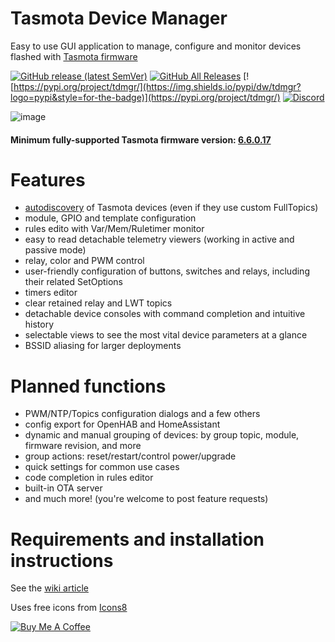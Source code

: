 # Tasmota Device Manager
Easy to use GUI application to manage, configure and monitor devices flashed with [Tasmota firmware](https://github.com/arendst/Tasmota)

[![GitHub release (latest SemVer)](https://img.shields.io/github/v/release/jziolkowski/tdm?style=for-the-badge)](https://github.com/jziolkowski/tdm/releases/latest)
[![GitHub All Releases](https://img.shields.io/github/downloads/jziolkowski/tdm/total?logo=github&style=for-the-badge)](https://github.com/jziolkowski/tdm/releases/latest)
[![https://pypi.org/project/tdmgr/](https://img.shields.io/pypi/dw/tdmgr?logo=pypi&style=for-the-badge)](https://pypi.org/project/tdmgr/)
[![Discord](https://img.shields.io/discord/545967340794413078?logo=discord&style=for-the-badge)](https://discord.gg/eAhVDXM)

![image](https://user-images.githubusercontent.com/11555742/66050573-bf764900-e52d-11e9-8356-e3dbf4ef6205.png)

#### Minimum fully-supported Tasmota firmware version: [6.6.0.17](https://github.com/arendst/Tasmota/blob/development/tasmota/CHANGELOG.md#66017-20191009)

# Features

 - [autodiscovery](https://github.com/jziolkowski/tdm/wiki/Autodiscovery) of Tasmota devices (even if they use custom FullTopics)
 - module, GPIO and template configuration
 - rules edito with Var/Mem/Ruletimer monitor
 - easy to read detachable telemetry viewers (working in active and passive mode) 
 - relay, color and PWM control
 - user-friendly configuration of buttons, switches and relays, including their related SetOptions
 - timers editor
 - clear retained relay and LWT topics
 - detachable device consoles with command completion and intuitive history 
 - selectable views to see the most vital device parameters at a glance
 - BSSID aliasing for larger deployments

# Planned functions
  
 - PWM/NTP/Topics configuration dialogs and a few others
 - config export for OpenHAB and HomeAssistant
 - dynamic and manual grouping of devices: by group topic, module, firmware revision, and more
 - group actions: reset/restart/control power/upgrade
 - quick settings for common use cases
 - code completion in rules editor
 - built-in OTA server
 - and much more! (you're welcome to post feature requests)

# Requirements and installation instructions

See the [wiki article](https://github.com/jziolkowski/tdm/wiki/Prerequisites-installation-and-running)

Uses free icons from [Icons8](https://icons8.com)

<a href="https://www.buymeacoffee.com/eYmkLXO" target="_blank"><img src="https://bmc-cdn.nyc3.digitaloceanspaces.com/BMC-button-images/custom_images/orange_img.png" alt="Buy Me A Coffee" style="height: auto !important;width: auto !important;" ></a>
